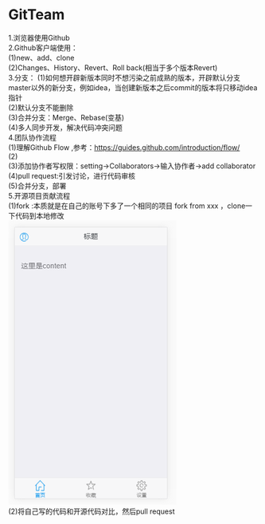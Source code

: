 ﻿# GitTeam
1.浏览器使用Github <br>
2.Github客户端使用：<br>
    (1)new、add、clone <br>
    (2)Changes、History、Revert、Roll back(相当于多个版本Revert) <br>
3.分支：
    (1)如何想开辟新版本同时不想污染之前成熟的版本，开辟默认分支master以外的新分支，例如idea，当创建新版本之后commit的版本将只移动idea指针<br>
    (2)默认分支不能删除 <br>
	(3)合并分支：Merge、Rebase(变基) <br>
	(4)多人同步开发，解决代码冲突问题  <br>
4.团队协作流程<br>
    (1)理解Github Flow ,参考：https://guides.github.com/introduction/flow/ <br>
	(2) <br>
	(3)添加协作者写权限：setting→Collaborators→输入协作者→add collaborator<br>
	(4)pull request:引发讨论，进行代码审核 <br>
	(5)合并分支，部署 <br>
5.开源项目贡献流程<br>
    (1)fork :本质就是在自己的账号下多了一个相同的项目  fork from xxx  ，clone一下代码到本地修改<br>
	 ![Image text](https://raw.githubusercontent.com/hongmaju/light7Local/master/img/productShow/20170518152848.png) <br>
	(2)将自己写的代码和开源代码对比，然后pull request  <br>
